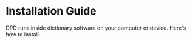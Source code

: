 # Installation Guide

DPD runs inside dictionary software on your computer or device. Here's how to install. 
